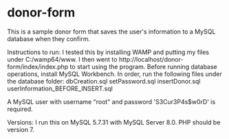 # donor-form

This is a sample donor form that saves the user's information to a MySQL database when they confirm.

Instructions to run:
I tested this by installing WAMP and putting my files under C:/wamp64/www.
I then went to http://localhost/donor-form/index/index.php to start using the program.
Before running database operations, install MySQL Workbench.
In order, run the following files under the database folder:
dbCreation.sql
setPassword.sql
insertDonor.sql
userInformation_BEFORE_INSERT.sql

A MySQL user with username "root" and password 'S3Cur3P4s$w0rD' is required.

Versions:
I run this on MySQL 5.7.31 with MySQL Server 8.0.
PHP should be version 7.
